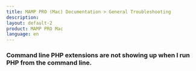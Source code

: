 ```yaml
---
title: MAMP PRO (Mac) Documentation > General Troubleshooting
description: 
layout: default-2
product: MAMP PRO Mac
language: en
---
```


### Command line PHP extensions are not showing up when I run PHP from the command line.






